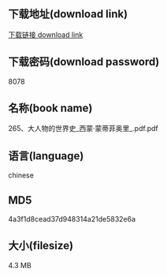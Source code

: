 ## 下载地址(download link)
[下载链接 download link](https://voluble-croquembouche-d321dc.netlify.app/?s=265%E3%80%81%E5%A4%A7%E4%BA%BA%E7%89%A9%E7%9A%84%E4%B8%96%E7%95%8C%E5%8F%B2_%E8%A5%BF%E8%92%99%C2%B7%E8%92%99%E8%92%82%E8%8F%B2%E5%A5%A5%E9%87%8C_.pdf)

## 下载密码(download password)
8078

## 名称(book name)
265、大人物的世界史_西蒙·蒙蒂菲奥里_.pdf.pdf

## 语言(language)
chinese

## MD5
4a3f1d8cead37d948314a21de5832e6a

## 大小(filesize)
4.3 MB
